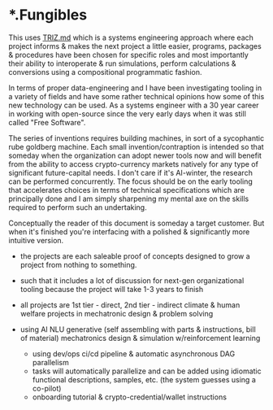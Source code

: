 # *.Fungibles


This uses [TRIZ.md](TRIZ) which is a systems engineering approach where each project informs & makes the next project a little easier, programs, packages & procedures have been chosen for specific roles and most importantly their ability to interoperate & run simulations, perform calculations & conversions using a compositional programmatic fashion. 

In terms of proper data-engineering and I have been investigating tooling in a variety of fields and have some rather technical opinions how some of this new technology can be used.  As a systems engineer with a 30 year career in working with open-source since the very early days when it was still called "Free Software". 

The series of inventions requires building machines, in sort of a sycophantic rube goldberg machine.  Each small invention/contraption is intended so that someday when the organization can adopt newer tools now and will benefit from the ability to access crypto-currency markets natively for any type of significant future-capital needs.  I don't care if it's AI-winter, the research can be performed concurrently.  The focus should be on the early tooling that accelerates choices in terms of technical specifications which are principally done and I am simply sharpening my mental axe on the skills required to perform such an undertaking. 

Conceptually the reader of this document is someday a target customer.  But when it's finished you're interfacing with a polished &amp; significantly more intuitive version. 

* the projects are each saleable proof of concepts designed to grow a project from nothing to something.

* such that it includes a lot of discussion for next-gen organizational tooling because the project will take 1-3 years to finish
* all projects are 1st tier - direct, 2nd tier - indirect climate & human welfare projects in mechatronic design & problem solving

* using AI NLU generative (self assembling with parts & instructions, bill of material) mechatronics design & simulation w/reinforcement learning
    * using dev/ops ci/cd pipeline & automatic asynchronous DAG parallelism
    * tasks will automatically parallelize and can be added using idiomatic functional descriptions, samples, etc. (the system guesses using a co-pilot)
    * onboarding tutorial & crypto-credential/wallet instructions

